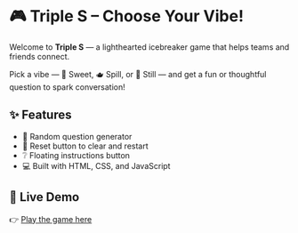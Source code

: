 # 🎮 Triple S – Choose Your Vibe!

Welcome to **Triple S** — a lighthearted icebreaker game that helps teams and friends connect.

Pick a vibe — 🍭 Sweet, 🫖 Spill, or 🧠 Still — and get a fun or thoughtful question to spark conversation!

## ✨ Features

- 🎲 Random question generator
- 🔄 Reset button to clear and restart
- ❔ Floating instructions button
- 💻 Built with HTML, CSS, and JavaScript

## 🚀 Live Demo

👉 [Play the game here](https://khethiwedlamini.github.io/work_ice_breaker_game/)
